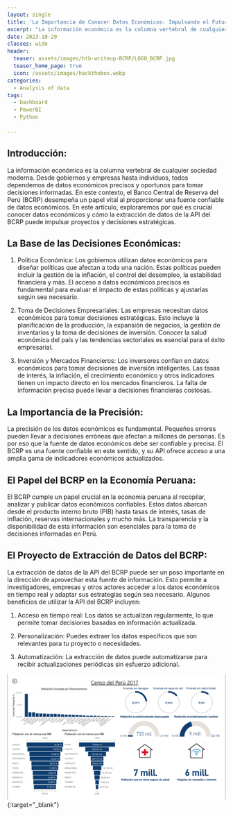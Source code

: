 ```yaml
---
layout: single
title: 'La Importancia de Conocer Datos Económicos: Impulsando el Futuro con el BCRP'
excerpt: "La información económica es la columna vertebral de cualquier sociedad moderna. Desde gobiernos y empresas hasta individuos, todos dependemos de datos económicos precisos y oportunos para tomar decisiones informadas. En este contexto, el Banco Central de Reserva del Perú (BCRP) desempeña un papel vital al proporcionar una fuente confiable de datos económicos. En este artículo, exploraremos por qué es crucial conocer datos económicos y cómo la extracción de datos de la API del BCRP puede impulsar proyectos y decisiones estratégicas."
date: 2023-10-29
classes: wide
header:
  teaser: assets/images/htb-writeup-BCRP/LOGO_BCRP.jpg
  teaser_home_page: true
  icon: /assets/images/hackthebox.webp
categories:
  - Analysis of data
tags:  
  - Dashboard
  - PowerBI
  - Python

---
```


## Introducción:
La información económica es la columna vertebral de cualquier sociedad moderna. Desde gobiernos y empresas hasta individuos, todos dependemos de datos económicos precisos y oportunos para tomar decisiones informadas. En este contexto, el Banco Central de Reserva del Perú (BCRP) desempeña un papel vital al proporcionar una fuente confiable de datos económicos. En este artículo, exploraremos por qué es crucial conocer datos económicos y cómo la extracción de datos de la API del BCRP puede impulsar proyectos y decisiones estratégicas.

## La Base de las Decisiones Económicas:

1. Política Económica: Los gobiernos utilizan datos económicos para diseñar políticas que afectan a toda una nación. Estas políticas pueden incluir la gestión de la inflación, el control del desempleo, la estabilidad financiera y más. El acceso a datos económicos precisos es fundamental para evaluar el impacto de estas políticas y ajustarlas según sea necesario.

2. Toma de Decisiones Empresariales: Las empresas necesitan datos económicos para tomar decisiones estratégicas. Esto incluye la planificación de la producción, la expansión de negocios, la gestión de inventarios y la toma de decisiones de inversión. Conocer la salud económica del país y las tendencias sectoriales es esencial para el éxito empresarial.

3. Inversión y Mercados Financieros: Los inversores confían en datos económicos para tomar decisiones de inversión inteligentes. Las tasas de interés, la inflación, el crecimiento económico y otros indicadores tienen un impacto directo en los mercados financieros. La falta de información precisa puede llevar a decisiones financieras costosas.

## La Importancia de la Precisión:

La precisión de los datos económicos es fundamental. Pequeños errores pueden llevar a decisiones erróneas que afectan a millones de personas. Es por eso que la fuente de datos económicos debe ser confiable y precisa. El BCRP es una fuente confiable en este sentido, y su API ofrece acceso a una amplia gama de indicadores económicos actualizados.

## El Papel del BCRP en la Economía Peruana:

El BCRP cumple un papel crucial en la economía peruana al recopilar, analizar y publicar datos económicos confiables. Estos datos abarcan desde el producto interno bruto (PIB) hasta tasas de interés, tasas de inflación, reservas internacionales y mucho más. La transparencia y la disponibilidad de esta información son esenciales para la toma de decisiones informadas en Perú.

## El Proyecto de Extracción de Datos del BCRP:

La extracción de datos de la API del BCRP puede ser un paso importante en la dirección de aprovechar esta fuente de información. Esto permite a investigadores, empresas y otros actores acceder a los datos económicos en tiempo real y adaptar sus estrategias según sea necesario. Algunos beneficios de utilizar la API del BCRP incluyen:

1. Acceso en tiempo real: Los datos se actualizan regularmente, lo que permite tomar decisiones basadas en información actualizada.

2. Personalización: Puedes extraer los datos específicos que son relevantes para tu proyecto o necesidades.

3. Automatización: La extracción de datos puede automatizarse para recibir actualizaciones periódicas sin esfuerzo adicional.

[![POWERBI](/assets/images/htb-writeup-powerbi/CENSO.png)](https://app.powerbi.com/view?r=eyJrIjoiYmVjYjliYTYtNWYzZS00NTk4LThjMmEtYmUzNGQ1ZjUwN2JjIiwidCI6Ijc1MDRlMzE4LThlMWUtNGQ1NS1iZmZkLTg3NWI0ZGVlODI2MCIsImMiOjR9e){:target="_blank"}
